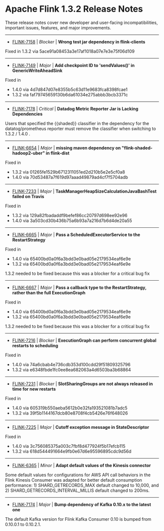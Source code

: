 
<!---
# Licensed to the Apache Software Foundation (ASF) under one
# or more contributor license agreements.  See the NOTICE file
# distributed with this work for additional information
# regarding copyright ownership.  The ASF licenses this file
# to you under the Apache License, Version 2.0 (the
# "License"); you may not use this file except in compliance
# with the License.  You may obtain a copy of the License at
#
#     http://www.apache.org/licenses/LICENSE-2.0
#
# Unless required by applicable law or agreed to in writing, software
# distributed under the License is distributed on an "AS IS" BASIS,
# WITHOUT WARRANTIES OR CONDITIONS OF ANY KIND, either express or implied.
# See the License for the specific language governing permissions and
# limitations under the License.
-->
# Apache Flink  1.3.2 Release Notes

These release notes cover new developer and user-facing incompatibilities, important issues, features, and major improvements.


---

* [FLINK-7158](https://issues.apache.org/jira/browse/FLINK-7158) | *Blocker* | **Wrong test jar dependency in flink-clients**

Fixed in 1.3.2 via 5ace91a08453a3e17af1018a07e7e3e75f06d109


---

* [FLINK-7149](https://issues.apache.org/jira/browse/FLINK-7149) | *Major* | **Add checkpoint ID to 'sendValues()' in GenericWriteAheadSink**

Fixed in
  - 1.4.0 via 4d7d847d07e8355b5c63d11e9683fca8398fcae1
  - 1.3.2 via faf79745659130b6da61034e275abbb3bcb3371c


---

* [FLINK-7178](https://issues.apache.org/jira/browse/FLINK-7178) | *Critical* | **Datadog Metric Reporter Jar is Lacking Dependencies**

Users that specified the {{shaded}} classifier in the dependency for the datatog/prometheus reporter must remove the classifier when switching to 1.3.2 / 1.4.0 .


---

* [FLINK-6654](https://issues.apache.org/jira/browse/FLINK-6654) | *Major* | **missing maven dependency on "flink-shaded-hadoop2-uber" in flink-dist**

Fixed in
  - 1.3.2 via 01265fe1529b6712311051ed2d210b5e2e5cf0a8
  - 1.4.0 via 70d53487a7f619d97aaad49879ad4cf7f5704adb


---

* [FLINK-7233](https://issues.apache.org/jira/browse/FLINK-7233) | *Major* | **TaskManagerHeapSizeCalculationJavaBashTest failed on Travis**

Fixed in
  - 1.3.2 via 129a82fbadaddf9befef86cc20797d698ee92e96
  - 1.4.0 via 3a503cd30b436b75a6b93a7a216d7b6d4de20a55


---

* [FLINK-6665](https://issues.apache.org/jira/browse/FLINK-6665) | *Major* | **Pass a ScheduledExecutorService to the RestartStrategy**

Fixed in 
  - 1.4.0 via 65400bd0a0f6a3bdd3e0bad05e2179534eaf6e9e
  - 1.3.2 via 65400bd0a0f6a3bdd3e0bad05e2179534eaf6e9e

1.3.2 needed to be fixed because this was a blocker for a critical bug fix


---

* [FLINK-6667](https://issues.apache.org/jira/browse/FLINK-6667) | *Major* | **Pass a callback type to the RestartStrategy, rather than the full ExecutionGraph**

Fixed in 
  - 1.4.0 via 65400bd0a0f6a3bdd3e0bad05e2179534eaf6e9e
  - 1.3.2 via 65400bd0a0f6a3bdd3e0bad05e2179534eaf6e9e

1.3.2 needed to be fixed because this was a blocker for a critical bug fix


---

* [FLINK-7216](https://issues.apache.org/jira/browse/FLINK-7216) | *Blocker* | **ExecutionGraph can perform concurrent global restarts to scheduling**

Fixed in 
  - 1.4.0 via 74a6cbab4e736cdb353d100cdd29f51809325796
  - 1.3.2 via e6348fbde1fc0ee8ea682063a4d6503ba3b68864


---

* [FLINK-7231](https://issues.apache.org/jira/browse/FLINK-7231) | *Blocker* | **SlotSharingGroups are not always released in time for new restarts**

Fixed in
  - 1.4.0 via 605319b550aeba5612b0e32fa193521081b7adc5
  - 1.3.2 via 39f5b1144167dcb80e8708f4cb5426e76f648026


---

* [FLINK-7225](https://issues.apache.org/jira/browse/FLINK-7225) | *Major* | **Cutoff exception message in StateDescriptor**

Fixed in
  - 1.4.0 via 3c756085375a003c7fbf8d477924f5b17efcb115
  - 1.3.2 via 618d544491664e9fb0e67d6e95596895cdc9d56d


---

* [FLINK-6365](https://issues.apache.org/jira/browse/FLINK-6365) | *Minor* | **Adapt default values of the Kinesis connector**

Some default values for configurations for AWS API call behaviors in the Flink Kinesis Consumer was adapted for better default consumption performance: 1) SHARD\_GETRECORDS\_MAX default changed to 10,000, and 2) SHARD\_GETRECORDS\_INTERVAL\_MILLIS default changed to 200ms.


---

* [FLINK-7174](https://issues.apache.org/jira/browse/FLINK-7174) | *Major* | **Bump dependency of Kafka 0.10.x to the latest one**

The default Kafka version for Flink Kafka Consumer 0.10 is bumped from 0.10.0.1 to 0.10.2.1.



